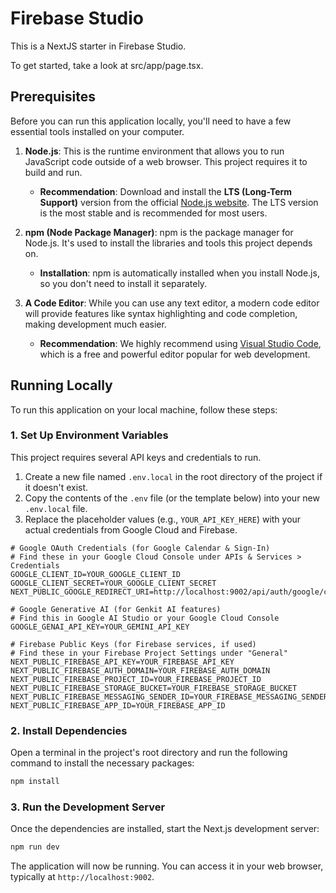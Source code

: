 # Firebase Studio

This is a NextJS starter in Firebase Studio.

To get started, take a look at src/app/page.tsx.

## Prerequisites

Before you can run this application locally, you'll need to have a few essential tools installed on your computer.

1.  **Node.js**: This is the runtime environment that allows you to run JavaScript code outside of a web browser. This project requires it to build and run.
    *   **Recommendation**: Download and install the **LTS (Long-Term Support)** version from the official [Node.js website](https://nodejs.org/). The LTS version is the most stable and is recommended for most users.

2.  **npm (Node Package Manager)**: npm is the package manager for Node.js. It's used to install the libraries and tools this project depends on.
    *   **Installation**: npm is automatically installed when you install Node.js, so you don't need to install it separately.

3.  **A Code Editor**: While you can use any text editor, a modern code editor will provide features like syntax highlighting and code completion, making development much easier.
    *   **Recommendation**: We highly recommend using [Visual Studio Code](https://code.visualstudio.com/), which is a free and powerful editor popular for web development.

## Running Locally

To run this application on your local machine, follow these steps:

### 1. Set Up Environment Variables

This project requires several API keys and credentials to run.

1.  Create a new file named `.env.local` in the root directory of the project if it doesn't exist.
2.  Copy the contents of the `.env` file (or the template below) into your new `.env.local` file.
3.  Replace the placeholder values (e.g., `YOUR_API_KEY_HERE`) with your actual credentials from Google Cloud and Firebase.

```
# Google OAuth Credentials (for Google Calendar & Sign-In)
# Find these in your Google Cloud Console under APIs & Services > Credentials
GOOGLE_CLIENT_ID=YOUR_GOOGLE_CLIENT_ID
GOOGLE_CLIENT_SECRET=YOUR_GOOGLE_CLIENT_SECRET
NEXT_PUBLIC_GOOGLE_REDIRECT_URI=http://localhost:9002/api/auth/google/callback

# Google Generative AI (for Genkit AI features)
# Find this in Google AI Studio or your Google Cloud Console
GOOGLE_GENAI_API_KEY=YOUR_GEMINI_API_KEY

# Firebase Public Keys (for Firebase services, if used)
# Find these in your Firebase Project Settings under "General"
NEXT_PUBLIC_FIREBASE_API_KEY=YOUR_FIREBASE_API_KEY
NEXT_PUBLIC_FIREBASE_AUTH_DOMAIN=YOUR_FIREBASE_AUTH_DOMAIN
NEXT_PUBLIC_FIREBASE_PROJECT_ID=YOUR_FIREBASE_PROJECT_ID
NEXT_PUBLIC_FIREBASE_STORAGE_BUCKET=YOUR_FIREBASE_STORAGE_BUCKET
NEXT_PUBLIC_FIREBASE_MESSAGING_SENDER_ID=YOUR_FIREBASE_MESSAGING_SENDER_ID
NEXT_PUBLIC_FIREBASE_APP_ID=YOUR_FIREBASE_APP_ID

```

### 2. Install Dependencies

Open a terminal in the project's root directory and run the following command to install the necessary packages:

```bash
npm install
```

### 3. Run the Development Server

Once the dependencies are installed, start the Next.js development server:

```bash
npm run dev
```

The application will now be running. You can access it in your web browser, typically at `http://localhost:9002`.
